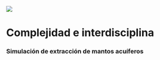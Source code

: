 ![](https://media-exp1.licdn.com/dms/image/C5603AQGiUE_5eDpazA/profile-displayphoto-shrink_200_200/0/1530762022440?e=2147483647&v=beta&t=KVjTigYxo-bYPxa1z0Y12aROzggvW8ORsG7TgMV-gcE)

# Complejidad e interdisciplina 

### Simulación de extracción de mantos acuíferos 
